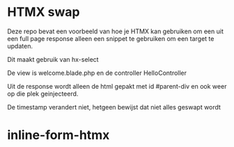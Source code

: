 # HTMX swap

Deze repo bevat een voorbeeld van hoe je HTMX kan gebruiken om 
een uit een full page response alleen een snippet te gebruiken om
een target te updaten.

Dit maakt gebruik van hx-select

De view is welcome.blade.php en de controller HelloController

Uit de response wordt alleen de html gepakt met id #parent-div en
ook weer op die plek geinjecteerd.

De timestamp verandert niet, hetgeen bewijst dat niet alles geswapt wordt
# inline-form-htmx
